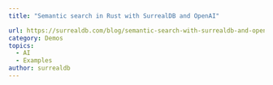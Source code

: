```yaml
---
title: "Semantic search in Rust with SurrealDB and OpenAI"

url: https://surrealdb.com/blog/semantic-search-with-surrealdb-and-openai
category: Demos
topics:
  - AI
  - Examples
author: surrealdb
---
```


